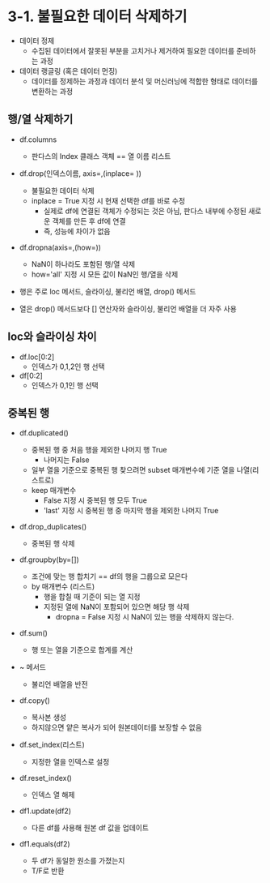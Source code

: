 # 3-1. 불필요한 데이터 삭제하기

- 데이터 정제
  - 수집된 데이터에서 잘못된 부분을 고치거나 제거하여 필요한 데이터를 준비하는 과정
- 데이터 랭글링 (혹은 데이터 먼징)
  - 데이터를 정제하는 과정과 데이터 분석 및 머신러닝에 적합한 형태로 데이터를 변환하는 과정



## 행/열 삭제하기

- df.columns
  - 판다스의 Index 클래스 객체 == 열 이름 리스트

- df.drop(인덱스이름, axis=,(inplace= ))
  - 불필요한 데이터 삭제
  - inplace = True 지정 시 현재 선택한 df를 바로 수정
    - 실제로 df에 연결된 객체가 수정되는 것은 아님, 판다스 내부에 수정된 새로운 객체를 만든 후 df에 연결
    - 즉, 성능에 차이가 없음
- df.dropna(axis=,(how=))
  - NaN이 하나라도 포함된 행/열 삭제
  - how='all' 지정 시 모든 값이 NaN인 행/열을 삭제
- 행은 주로 loc 메서드, 슬라이싱, 불리언 배열, drop() 메서드
- 열은 drop() 메서드보다 [] 연산자와 슬라이싱, 불리언 배열을 더 자주 사용



## loc와 슬라이싱 차이

- df.loc[0:2]
  - 인덱스가 0,1,2인 행 선택
- df[0:2]
  - 인덱스가 0,1인 행 선택



## 중복된 행 

- df.duplicated()
  - 중복된 행 중 처음 행을 제외한 나머지 행 True
    - 나머지는 False
  - 일부 열을 기준으로 중복된 행 찾으려면 subset 매개변수에 기준 열을 나열(리스트로)
  - keep 매개변수
    - False 지정 시 중복된 행 모두 True
    - 'last' 지정 시 중복된 행 중 마지막 행을 제외한 나머지 True
- df.drop_duplicates()
  - 중복된 행 삭제
- df.groupby(by=[])
  - 조건에 맞는 행 합치기 == df의 행을 그룹으로 모은다
  - by 매개변수 (리스트)
    - 행을 합칠 때 기준이 되는 열 지정
    - 지정된 열에 NaN이 포함되어 있으면 해당 행 삭제
      - dropna = False 지정 시 NaN이 있는 행을 삭제하지 않는다.
- df.sum()
  - 행 또는 열을 기준으로 합계를 계산

- ~ 메서드
  - 불리언 배열을 반전
- df.copy()
  - 복사본 생성
  - 하지않으면 얕은 복사가 되어 원본데이터를 보장할 수 없음

- df.set_index(리스트)
  - 지정한 열을 인덱스로 설정
- df.reset_index()
  - 인덱스 열 해제
- df1.update(df2)
  - 다른 df를 사용해 원본 df 값을 업데이트
- df1.equals(df2)
  - 두 df가 동일한 원소를 가졌는지
  - T/F로 반환
